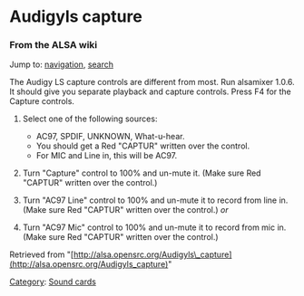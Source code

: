 Audigyls capture
================

### From the ALSA wiki

Jump to: [navigation](#mw-head), [search](#p-search)

The Audigy LS capture controls are different from most. Run alsamixer
1.0.6. It should give you separate playback and capture controls. Press
F4 for the Capture controls.

1.  Select one of the following sources:
    -   AC97, SPDIF, UNKNOWN, What-u-hear.
    -   You should get a Red "CAPTUR" written over the control.
    -   For MIC and Line in, this will be AC97.

2.  Turn "Capture" control to 100% and un-mute it. (Make sure Red
    "CAPTUR" written over the control.)
3.  Turn "AC97 Line" control to 100% and un-mute it to record from line
    in. (Make sure Red "CAPTUR" written over the control.)
    *or*
4.  Turn "AC97 Mic" control to 100% and un-mute it to record from mic
    in. (Make sure Red "CAPTUR" written over the control.)

Retrieved from
"[http://alsa.opensrc.org/Audigyls\_capture](http://alsa.opensrc.org/Audigyls_capture)"

[Category](/Special:Categories "Special:Categories"): [Sound
cards](/Category:Sound_cards "Category:Sound cards")

